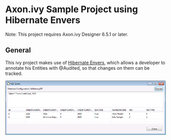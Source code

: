 # Axon.ivy Sample Project using Hibernate Envers

Note: This project requires Axon.ivy Designer 6.5.1 or later.

## General
This ivy project makes use of [Hibernate Envers](http://hibernate.org/orm/envers/), which allows a developer to annotate his Entities with @Audited,
so that changes on them can be tracked.

![ivy Envers Query Sample](screenshot-envers-query.png)

